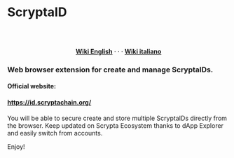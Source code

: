 # ScryptaID
<p><a href="https://camo.githubusercontent.com/4e892209b4b1e2d1a773ec97e544a92f068a6f0b/68747470733a2f2f6d69726f2e6d656469756d2e636f6d2f6d61782f333136382f312a31674778414b57714b5135577a635170755f766932412e6a706567" target="_blank" rel="noopener noreferrer"><img style="display: block; margin-left: auto; margin-right: auto;" src="https://camo.githubusercontent.com/4e892209b4b1e2d1a773ec97e544a92f068a6f0b/68747470733a2f2f6d69726f2e6d656469756d2e636f6d2f6d61782f333136382f312a31674778414b57714b5135577a635170755f766932412e6a706567" alt="" data-canonical-src="https://miro.medium.com/max/3168/1*1gGxAKWqKQ5WzcQpu_vi2A.jpeg" /></a></p>
<p style="text-align: center;">&nbsp;</p>
<p style="text-align: center;">&nbsp;<a title="English &mdash; Scrypta Wiki" href="https://en.scrypta.wiki/dapps/extension-browser.html" target="_blank" rel="nofollow noopener"><strong>Wiki English</strong></a>&nbsp;&middot; &middot; &middot;&nbsp;<a title="Italiano &mdash; Scrypta Wiki" href="https://it.scrypta.wiki/dapps/extension-browser.html" target="_blank" rel="nofollow noopener"><strong>Wiki italiano</strong></a></p>

### Web browser extension for create and manage ScryptaIDs.
#### Official website:
#### https://id.scryptachain.org/

You will be able to secure create and store multiple ScryptaIDs directly from the browser. 
Keep updated on Scrypta Ecosystem thanks to dApp Explorer and easily switch from accounts.

Enjoy!
